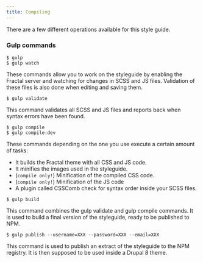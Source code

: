 ```yaml
---
title: Compiling
---
```


There are a few different operations available for this style guide.

### Gulp commands
```
$ gulp
$ gulp watch
```
These commands allow you to work on the styleguide by enabling the Fractal server and watching for changes in SCSS and JS files. Validation of these files is also done when editing and saving them.

```
$ gulp validate
```
This command validates all SCSS and JS files and reports back when syntax errors have been found.

```
$ gulp compile
$ gulp compile:dev
```
These commands depending on the one you use execute a certain amount of tasks:
- It builds the Fractal theme with all CSS and JS code.
- It minifies the images used in the styleguide.
- (`compile only!`) Minification of the compiled CSS code.
- (`compile only!`) Minification of the JS code
- A plugin called CSSComb check for syntax order inside your SCSS files.

```
$ gulp build
```
This command combines the gulp validate and gulp compile commands. It is used to build a final version of the styleguide, ready to be published to NPM.

```
$ gulp publish --username=XXX --password=XXX --email=XXX
```
This command is used to publish an extract of the styleguide to the NPM registry.
It is then supposed to be used inside a Drupal 8 theme.
